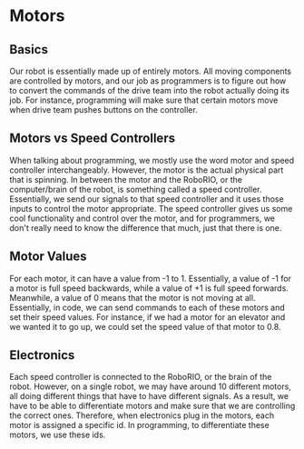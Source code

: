 # Motors

## Basics

Our robot is essentially made up of entirely motors. All moving components are controlled by motors, and our job as programmers is to figure out how to convert the commands of the drive team into the robot actually doing its job. For instance, programming will make sure that certain motors move when drive team pushes buttons on the controller.

## Motors vs Speed Controllers

When talking about programming, we mostly use the word motor and speed controller interchangeably. However, the motor is the actual physical part that is spinning. In between the motor and the RoboRIO, or the computer/brain of the robot, is something called a speed controller. Essentially, we send our signals to that speed controller and it uses those inputs to control the motor appropriate. The speed controller gives us some cool functionality and control over the motor, and for programmers, we don't really need to know the difference that much, just that there is one.

## Motor Values

For each motor, it can have a value from -1 to 1. Essentially, a value of -1 for a motor is full speed backwards, while a value of +1 is full speed forwards. Meanwhile, a value of 0 means that the motor is not moving at all. Essentially, in code, we can send commands to each of these motors and set their speed values. For instance, if we had a motor for an elevator and we wanted it to go up, we could set the speed value of that motor to 0.8.

## Electronics

Each speed controller is connected to the RoboRIO, or the brain of the robot. However, on a single robot, we may have around 10 different motors, all doing different things that have to have different signals. As a result, we have to be able to differentiate motors and make sure that we are controlling the correct ones. Therefore, when electronics plug in the motors, each motor is assigned a specific id. In programming, to differentiate these motors, we use these ids.